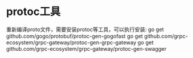 # protoc工具
重新编译proto文件，需要安装protoc等工具，可以执行安装:
go get github.com/gogo/protobuf/protoc-gen-gogofast
go get github.com/grpc-ecosystem/grpc-gateway/protoc-gen-grpc-gateway
go get github.com/grpc-ecosystem/grpc-gateway/protoc-gen-swagger